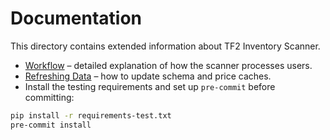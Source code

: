 # Documentation

This directory contains extended information about TF2 Inventory Scanner.

- [Workflow](workflow.md) – detailed explanation of how the scanner processes users.
- [Refreshing Data](refresh.md) – how to update schema and price caches.
- Install the testing requirements and set up `pre-commit` before committing:

```bash
pip install -r requirements-test.txt
pre-commit install
```
